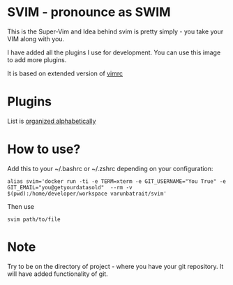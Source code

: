 # SVIM - pronounce as SWIM 


This is the Super-Vim and Idea behind svim is pretty simply - you take your VIM along with you. 

I have added all the plugins I use for development. You can use this image to add more plugins. 

It is based on extended version of [vimrc](https://github.com/amix/vimrc/)


# Plugins
 
List is [organized alphabetically](https://github.com/VarunBatraIT/svim/blob/master/Dockerfile#L100)

# How to use?

Add this to your ~/.bashrc or ~/.zshrc depending on your configuration:

```
alias svim='docker run -ti -e TERM=xterm -e GIT_USERNAME="You True" -e GIT_EMAIL="you@getyourdatasold"  --rm -v $(pwd):/home/developer/workspace varunbatrait/svim'
```

Then use 

```
svim path/to/file
```

# Note

Try to be on the directory of project - where you have your git repository. It will have added functionality of git. 

